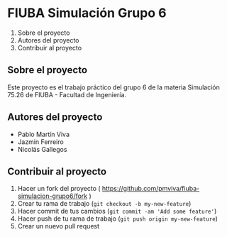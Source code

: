 # FIUBA Simulación Grupo 6

1. Sobre el proyecto
2. Autores del proyecto
3. Contribuir al proyecto

## Sobre el proyecto

Este proyecto es el trabajo práctico del grupo 6 de la materia Simulación 75.26 de FIUBA - Facultad de Ingeniería.

## Autores del proyecto

* Pablo Martín Viva
* Jazmin Ferreiro
* Nicolás Gallegos

## Contribuir al proyecto

1. Hacer un fork del proyecto ( https://github.com/pmviva/fiuba-simulacion-grupo6/fork )
2. Crear tu rama de trabajo (`git checkout -b my-new-feature`)
3. Hacer commit de tus cambios (`git commit -am 'Add some feature'`)
4. Hacer push de tu rama de trabajo (`git push origin my-new-feature`)
5. Crear un nuevo pull request